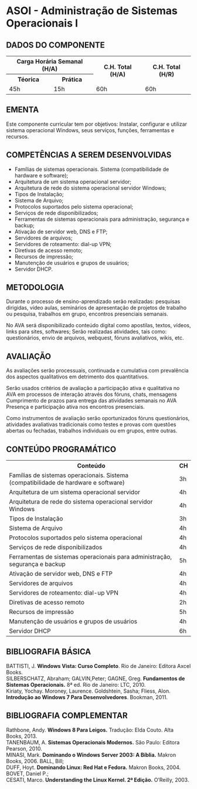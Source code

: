 # ASOI - Administração de Sistemas Operacionais I

## DADOS DO COMPONENTE
<table>
    <tr>
        <th colspan="2">Carga Horária Semanal (H/A)</th>
        <th rowspan="2">C.H. Total (H/A)</th>
        <th rowspan="2">C.H. Total (H/R)</th>
    </tr>
    <tr>
        <th>Téorica</th>
        <th>Prática</th>
    </tr>
    <tr>
        <td>45h</td>
        <td>15h</td>
        <td>60h</td>
        <td>60h</td>
    </tr>
</table>

## EMENTA
Este componente curricular tem por objetivos: Instalar, configurar e utilizar
sistema operacional Windows, seus serviços, funções, ferramentas e recursos.

## COMPETÊNCIAS A SEREM DESENVOLVIDAS
- Famílias de sistemas operacionais. Sistema (compatibilidade de hardware e software);
- Arquitetura de um sistema operacional servidor;
- Arquitetura de rede do sistema operacional servidor Windows;
- Tipos de Instalação;
- Sistema de Arquivo;
- Protocolos suportados pelo sistema operacional;
- Serviços de rede disponibilizados;
- Ferramentas de sistemas operacionais para administração, segurança e backup;
- Ativação de servidor web, DNS e FTP;
- Servidores de arquivos;
- Servidores de roteamento: dial-up VPN;
- Diretivas de acesso remoto;
- Recursos de impressão;
- Manutenção de usuários e grupos de usuários;
- Servidor DHCP.

## METODOLOGIA
Durante o processo de ensino-aprendizado serão realizadas: pesquisas dirigidas,
vídeo aulas, seminários de apresentação de projetos de trabalho ou pesquisa,
trabalhos em grupo, encontros presenciais semanais.

No AVA será disponibilizado conteúdo digital como apostilas, textos, vídeos,
links para sites, softwares; Serão realizadas atividades, tais como:
questionários, envio de arquivos, webquest, fóruns avaliativos, wikis, etc.

## AVALIAÇÃO
As avaliações serão processuais, continuada e cumulativa com prevalência dos
aspectos qualitativos em detrimento dos quantitativos.

Serão usados critérios de avaliação a participação ativa e qualitativa no AVA em
processos de interação através dos fóruns, chats, mensagens Cumprimento de
prazos para entrega das atividades semanais no AVA Presença e participação ativa
nos encontros presenciais.

Como instrumentos de avaliação serão oportunizados fóruns
questionários, atividades avaliativas tradicionais como testes e provas com
questões abertas ou fechadas, trabalhos individuais ou em grupos, entre outras.

## CONTEÚDO PROGRAMÁTICO
<table>
    <tr>
        <th>Conteúdo</th>
        <th>CH</th>
    </tr>
    <tr>
        <td>
        Famílias de sistemas operacionais. Sistema (compatibilidade de hardware e software)
        </td>
        <td>
        3h
        </td>
    </tr>
    <tr>
        <td>
        Arquitetura de um sistema operacional servidor
        </td>
        <td>
        4h
        </td>
    </tr>
    <tr>
        <td>
        Arquitetura de rede do sistema operacional servidor Windows
        </td>
        <td>
        4h
        </td>
    </tr>
    <tr>
        <td>
        Tipos de Instalação
        </td>
        <td>
        3h
        </td>
    </tr>
    <tr>
        <td>
        Sistema de Arquivo
        </td>
        <td>
        4h
        </td>
    </tr>
    <tr>
        <td>
        Protocolos suportados pelo sistema operacional
        </td>
        <td>
        4h
        </td>
    </tr>
    <tr>
        <td>
        Serviços de rede disponibilizados
        </td>
        <td>
        4h
        </td>
    </tr>
    <tr>
        <td>
        Ferramentas de sistemas operacionais para administração, segurança e backup
        </td>
        <td>
        5h
        </td>
    </tr>
    <tr>
        <td>
        Ativação de servidor web, DNS e FTP
        </td>
        <td>
        4h
        </td>
    </tr>
    <tr>
        <td>
        Servidores de arquivos
        </td>
        <td>
        4h
        </td>
    </tr>
    <tr>
        <td>
        Servidores de roteamento: dial-up VPN
        </td>
        <td>
        4h
        </td>
    </tr>
    <tr>
        <td>
        Diretivas de acesso remoto
        </td>
        <td>
        2h
        </td>
    </tr>
    <tr>
        <td>
        Recursos de impressão
        </td>
        <td>
        5h
        </td>
    </tr>
    <tr>
        <td>
        Manutenção de usuários e grupos de usuários
        </td>
        <td>
        4h
        </td>
    </tr>
    <tr>
        <td>
        Servidor DHCP
        </td>
        <td>
        6h
        </td>
    </tr>
</table>

## BIBLIOGRAFIA BÁSICA
BATTISTI, J. **Windows Vista: Curso Completo**. Rio de Janeiro: Editora Axcel Books.  
SILBERSCHATZ, Abraham; GALVIN,Peter; GAGNE, Greg. **Fundamentos de Sistemas Operacionais.** 8ª ed. Rio de Janeiro: LTC, 2010.   
Kiriaty, Yochay. Moroney, Laurence. Goldshtein, Sasha; Fliess, Alon. **Introdução ao Windows 7 Para Desenvolvedores**. Bookman, 2011.  


## BIBLIOGRAFIA COMPLEMENTAR
Rathbone, Andy. **Windows 8 Para Leigos.** Tradução: Elda Couto. Alta Books, 2013.  
TANENBAUM, A. **Sistemas Operacionais Modernos.** São Paulo: Editora Pearson, 2010.  
MINASI, Mark. **Dominando o Windows Server 2003: A Bíblia.** Makron Books, 2006. BALL, Bill;  
DUFF, Hoyt. **Dominando Linux: Red Hat e Fedora.** Makron Books, 2004. BOVET, Daniel P.;  
CESATI, Marco. **Understanding the Linux Kernel. 2ª Edição.** O’Reilly, 2003.  